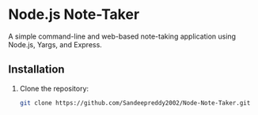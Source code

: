 # Node.js Note-Taker

A simple command-line and web-based note-taking application using Node.js, Yargs, and Express.

## Installation

1. Clone the repository:

   ```bash
   git clone https://github.com/Sandeepreddy2002/Node-Note-Taker.git


